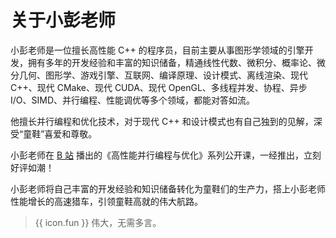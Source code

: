 # 关于小彭老师

小彭老师是一位擅长高性能 C++ 的程序员，目前主要从事图形学领域的引擎开发，拥有多年的开发经验和丰富的知识储备，精通线性代数、微积分、概率论、微分几何、图形学、游戏引擎、互联网、编译原理、设计模式、离线渲染、现代 C++、现代 CMake、现代 CUDA、现代 OpenGL、多线程并发、协程、异步 I/O、SIMD、并行编程、性能调优等多个领域，都能对答如流。

他擅长并行编程和优化技术，对于现代 C++ 和设计模式也有自己独到的见解，深受“童鞋”喜爱和尊敬。

小彭老师在 [B 站](https://space.bilibili.com/263032155) 播出的《高性能并行编程与优化》系列公开课，一经推出，立刻好评如潮！

小彭老师将自己丰富的开发经验和知识储备转化为童鞋们的生产力，搭上小彭老师性能增长的高速猎车，引领童鞋高就的伟大航路。

> {{ icon.fun }} 伟大，无需多言。
